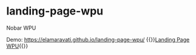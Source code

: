 # landing-page-wpu
Nobar WPU

Demo: https://elamaravati.github.io/landing-page-wpu/
{{<link-out>}}<a href="https://elamaravati.github.io/landing-page-wpu/" target="_blank" rel="nofollow noopener noreferrer" class="link__out">Landing Page WPU</a>{{</link-out>}}
